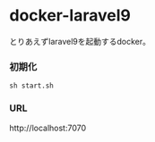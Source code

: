 # docker-laravel9

とりあえずlaravel9を起動するdocker。

### 初期化
```
sh start.sh
```

### URL
http://localhost:7070

